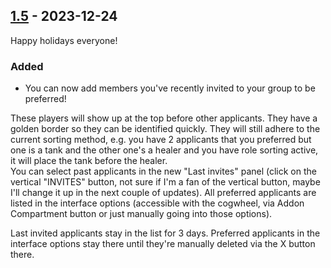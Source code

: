 ## [1.5](https://github.com/NintendoLink07/MythicIOGrabber/releases/tag/1.5) - 2023-12-24

Happy holidays everyone!

### Added

- You can now add members you've recently invited to your group to be preferred!<br>

These players will show up at the top before other applicants.
They have a golden border so they can be identified quickly.
They will still adhere to the current sorting method, e.g. you have 2 applicants that you preferred but one is a tank and the other one's a healer and you have role sorting active, it will place the tank before the healer.<br>
You can select past applicants in the new "Last invites" panel (click on the vertical "INVITES" button, not sure if I'm a fan of the vertical button, maybe I'll change it up in the next couple of updates).
All preferred applicants are listed in the interface options (accessible with the cogwheel, via Addon Compartment button or just manually going into those options).<br>

Last invited applicants stay in the list for 3 days.
Preferred applicants in the interface options stay there until they're manually deleted via the X button there.